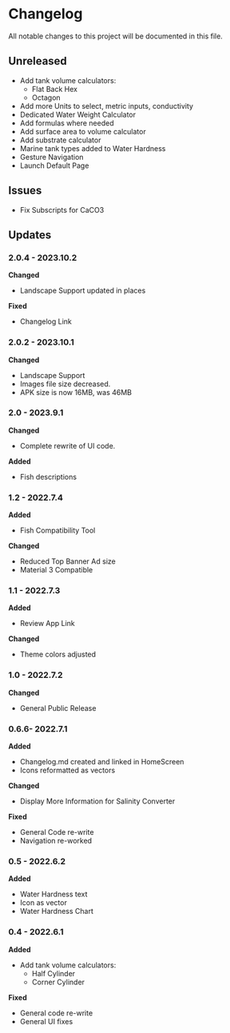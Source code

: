 # Changelog

All notable changes to this project will be documented in this file.

## Unreleased
* Add tank volume calculators:
	* Flat Back Hex
	* Octagon
* Add more Units to select, metric inputs, conductivity 
* Dedicated Water Weight Calculator
* Add formulas where needed
* Add surface area to volume calculator
* Add substrate calculator
* Marine tank types added to Water Hardness
* Gesture Navigation
* Launch Default Page

## Issues
* Fix Subscripts for CaCO3

## Updates

### 2.0.4 - 2023.10.2

**Changed**
* Landscape Support updated in places

**Fixed**
* Changelog Link

### 2.0.2 - 2023.10.1

**Changed**
* Landscape Support 
* Images file size decreased.
* APK size is now 16MB, was 46MB

### 2.0 - 2023.9.1

**Changed**
* Complete rewrite of UI code.

**Added**
* Fish descriptions

### 1.2 - 2022.7.4

**Added**
* Fish Compatibility Tool

**Changed**
* Reduced Top Banner Ad size
* Material 3 Compatible

### 1.1 - 2022.7.3

**Added**
* Review App Link

**Changed**
* Theme colors adjusted

### 1.0 - 2022.7.2

**Changed**
* General Public Release

### 0.6.6- 2022.7.1

**Added**
* Changelog.md created and linked in HomeScreen
* Icons reformatted as vectors

**Changed**
* Display More Information for Salinity Converter

**Fixed**
* General Code re-write
* Navigation re-worked

### 0.5 - 2022.6.2

**Added**
* Water Hardness text
* Icon as vector
* Water Hardness Chart

### 0.4 - 2022.6.1

**Added**
* Add tank volume calculators:
	* Half Cylinder
	* Corner Cylinder

**Fixed**
* General code re-write
* General UI fixes